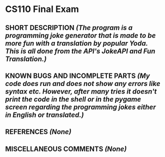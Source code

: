 # CS110 Final Exam

## SHORT DESCRIPTION *(The program is a programming joke generator that is made to be more fun with a translation by popular Yoda. This is all done from the API's JokeAPI and Fun Translation.)*

## KNOWN BUGS AND INCOMPLETE PARTS *(My code does run and does not show any errors like syntax etc. However, after many tries it doesn't print the code in the shell or in the pygame screen regarding the programming jokes either in English or translated.)*

## REFERENCES *(None)*

## MISCELLANEOUS COMMENTS *(None)*
